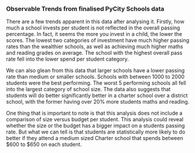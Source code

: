 ### Observable Trends from finalised PyCity Schools data

There are a few trends apparent in this data after analysing it. 
Firstly, how much a school invests per student is not reflected in the overall passing percentage. In fact, it seems the more you invest in a child, the lower the scores. The lowest two categories of investment have much higher passing rates than the wealthier schools, as well as achieving much higher maths and reading grades on average. The school with the highest overall pass rate fell into the lower spend per student category. 

We can also glean from this data that larger schools have a lower passing rate than medium or smaller schools. Schools with between 1000 to 2000 students were the best performing. The worst 5 performing schools all fell into the largest category of school size.
The data also suggests that students will do better significantly better in a charter school over a district school, with the former having over 20% more students maths and reading.

One thing that is important to note is that this analysis does not include a comparison of size versus budget per student. This analysis could reveal whether the size or the budget has a bigger impact on a students passing rate. But what we can tell is that students are statistically more likely to do better if they attend a medium sized  Charter school that spends between $600 to $650 on each student.